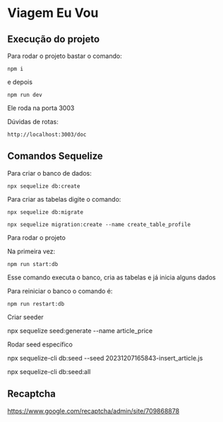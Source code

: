 # Viagem Eu Vou


## Execução do projeto



Para rodar o projeto bastar o comando:

    npm i

e depois 

    npm run dev

Ele roda na porta 3003

Dúvidas de rotas:

    http://localhost:3003/doc


## Comandos Sequelize

Para criar o banco de dados:

    npx sequelize db:create

Para criar as tabelas digite o comando:

    npx sequelize db:migrate

    npx sequelize migration:create --name create_table_profile

Para rodar o projeto

Na primeira vez:

    npm run start:db

Esse comando executa o banco, cria as tabelas e já inicia alguns dados

Para reiniciar o banco o comando é:

    npm run restart:db

Criar seeder

npx sequelize seed:generate --name article_price

Rodar seed específico

npx sequelize-cli db:seed --seed 20231207165843-insert_article.js

npx sequelize-cli db:seed:all


## Recaptcha

https://www.google.com/recaptcha/admin/site/709868878